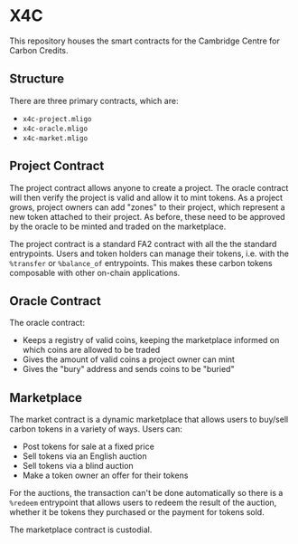 # X4C

This repository houses the smart contracts for the Cambridge Centre for Carbon Credits.

## Structure 
There are three primary contracts, which are:
* `x4c-project.mligo`
* `x4c-oracle.mligo`
* `x4c-market.mligo`

## Project Contract
The project contract allows anyone to create a project. The oracle contract will then verify the project is valid and allow it to mint tokens. As a project grows, project owners can add "zones" to their project, which represent a new token attached to their project. As before, these need to be approved by the oracle to be minted and traded on the marketplace.

The project contract is a standard FA2 contract with all the the standard entrypoints. Users and token holders can manage their tokens, i.e. with the `%transfer` or `%balance_of` entrypoints. This makes these carbon tokens composable with other on-chain applications.

## Oracle Contract
The oracle contract:
* Keeps a registry of valid coins, keeping the marketplace informed on which coins are allowed to be traded
* Gives the amount of valid coins a project owner can mint
* Gives the "bury" address and sends coins to be "buried"

## Marketplace 
The market contract is a dynamic marketplace that allows users to buy/sell carbon tokens in a variety of ways. Users can:
* Post tokens for sale at a fixed price 
* Sell tokens via an English auction 
* Sell tokens via a blind auction 
* Make a token owner an offer for their tokens 

For the auctions, the transaction can't be done automatically so there is a `%redeem` entrypoint that allows users to redeem the result of the auction, whether it be tokens they purchased or the payment for tokens sold.

The marketplace contract is custodial.